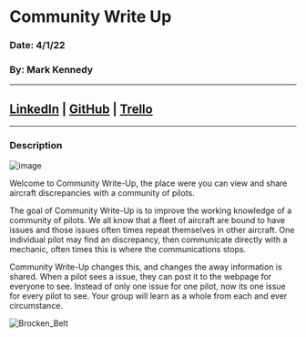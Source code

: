 # Community Write Up

### Date: 4/1/22

### By: Mark Kennedy

---

## [LinkedIn](https://www.linkedin.com/in/kennedymark680/) | [GitHub](https://github.com/kennedymark680/) | [Trello](https://trello.com/b/7sONZpQv/community-write-up)

---

### Description

![image](https://www.linkpicture.com/q/Untitled_296.png)

Welcome to Community Write-Up, the place were you can view and share aircraft discrepancies with a community of pilots.

The goal of Community Write-Up is to improve the working knowledge of a community of pilots. We all know that a fleet of aircraft are bound to have issues and those issues often times repeat themselves in other aircraft. One individual pilot may find an discrepancy, then communicate directly with a mechanic, often times this is where the communications stops.

Community Write-Up changes this, and changes the away information is shared. When a pilot sees a issue, they can post it to the webpage for everyone to see. Instead of only one issue for one pilot, now its one issue for every pilot to see. Your group will learn as a whole from each and ever circumstance.

![Brocken_Belt](https://i.ibb.co/p21WBB0/IMG-4408.jpg)
